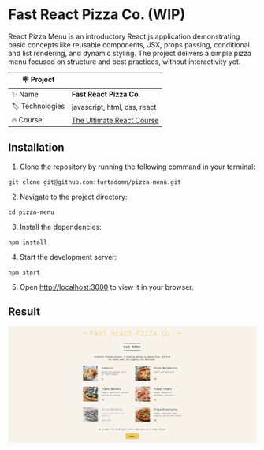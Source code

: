 # Fast React Pizza Co. (WIP)

React Pizza Menu is an introductory React.js application demonstrating basic concepts like reusable components, JSX, props passing, conditional and list rendering, and dynamic styling. The project delivers a simple pizza menu focused on structure and best practices, without interactivity yet.

| :placard: Project    |                                                                                      |
| -------------------- | ------------------------------------------------------------------------------------ |
| :sparkles: Name      | **Fast React Pizza Co.**                                                             |
| :label: Technologies | javascript, html, css, react                                                         |
| :fire: Course        | [The Ultimate React Course](https://www.udemy.com/course/the-ultimate-react-course/) |

## Installation

1. Clone the repository by running the following command in your terminal:

```
git clone git@github.com:furtadomn/pizza-menu.git
```

2. Navigate to the project directory:

```
cd pizza-menu
```

3. Install the dependencies:

```
npm install
```

4. Start the development server:

```
npm start
```

5. Open [http://localhost:3000](http://localhost:3000) to view it in your browser.

## Result

![Project Result](/public/project.png)
